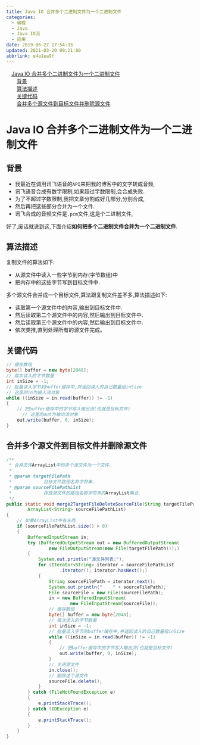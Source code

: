 ```yaml
---
title: Java IO 合并多个二进制文件为一个二进制文件
categories: 
  - 编程
  - Java
  - Java IO流
  - 应用
date: 2019-06-27 17:54:33
updated: 2021-03-20 09:21:00
abbrlink: e4a1ea9f
---
```

<div id='my_toc'><a href="/blog/e4a1ea9f/#Java-IO-合并多个二进制文件为一个二进制文件" class="header_1">Java IO 合并多个二进制文件为一个二进制文件</a>&nbsp;<br><a href="/blog/e4a1ea9f/#背景" class="header_2">背景</a>&nbsp;<br><a href="/blog/e4a1ea9f/#算法描述" class="header_2">算法描述</a>&nbsp;<br><a href="/blog/e4a1ea9f/#关键代码" class="header_2">关键代码</a>&nbsp;<br><a href="/blog/e4a1ea9f/#合并多个源文件到目标文件并删除源文件" class="header_2">合并多个源文件到目标文件并删除源文件</a>&nbsp;<br></div>
<style>.header_1{margin-left: 1em;}.header_2{margin-left: 2em;}.header_3{margin-left: 3em;}.header_4{margin-left: 4em;}.header_5{margin-left: 5em;}.header_6{margin-left: 6em;}</style>
<!--more-->
<script>if (navigator.platform.search('arm')==-1){document.getElementById('my_toc').style.display = 'none';}var e,p = document.getElementsByTagName('p');while (p.length>0) {e = p[0];e.parentElement.removeChild(e);}</script>

<!--end-->
# Java IO 合并多个二进制文件为一个二进制文件
## 背景
- 我最近在调用讯飞语音的`API`来把我的博客中的文字转成音频,
- 讯飞语音合成有数字限制,如果超过字数限制,会合成失败.
- 为了不超过字数限制,我把文章分割成好几部分,分别合成,
- 然后再把这些部分合并为一个文件.
- 讯飞合成的音频文件是`.pcm`文件,这是个二进制文件,

好了,废话就说到这,下面介绍**如何把多个二进制文件合并为一个二进制文件**.
## 算法描述
复制文件的算法如下:
- 从源文件中读入一些字节到内存(字节数组)中
- 把内存中的这些字节写到目标文件中.

多个源文件合并成一个目标文件,算法跟复制文件差不多,算法描述如下:
- 读取第一个源文件中的内容,输出到目标文件中.
- 然后读取第二个源文件中的内容,然后输出到目标文件中.
- 然后读取第三个源文件中的内容,然后输出到目标文件中.
- 依次类推,直到处理所有的源文件完成。

## 关键代码
```java
// 缓存数组
byte[] buffer = new byte[2048];
// 每次读入的字节数量
int inSize = -1;
// 批量读入字节到buffer缓存中,并返回读入的自己数量给inSize
// 这里的in为输入流对象
while ((inSize = in.read(buffer)) != -1)
{
    // 把buffer缓存中的字节写入输出流(也就是目标文件)
      // 这里的out为输出流对象  
    out.write(buffer, 0, inSize);
}
```
## 合并多个源文件到目标文件并删除源文件
```java
/**
 * 合并文件ArrayList中的多个源文件为一个文件.
 * 
 * @param targetFilePath
 *            目标文件路径名称字符串.
 * @param sourceFilePathList
 *            存放源文件的路径名称字符串的ArrayList集合.
 */
public static void merge2TargetFileDeleteSourceFile(String targetFilePath,
        ArrayList<String> sourceFilePathList)
{
    // 如果ArrayList中有东西
    if (sourceFilePathList.size() > 0)
    {
        BufferedInputStream in;
        try (BufferedOutputStream out = new BufferedOutputStream(
                new FileOutputStream(new File(targetFilePath)));)
        {
            System.out.println("源文件列表:");
            for (Iterator<String> iterator = sourceFilePathList
                    .iterator(); iterator.hasNext();)
            {
                String sourceFilePath = iterator.next();
                System.out.println("    " + sourceFilePath);
                File sourceFile = new File(sourceFilePath);
                in = new BufferedInputStream(
                        new FileInputStream(sourceFile));
                // 缓存数组
                byte[] buffer = new byte[2048];
                // 每次读入的字节数量
                int inSize = -1;
                // 批量读入字节到buffer缓存中,并返回读入的自己数量给inSize
                while ((inSize = in.read(buffer)) != -1)
                {
                    // 把buffer缓存中的字节写入输出流(也就是目标文件)
                    out.write(buffer, 0, inSize);
                }
                // 关闭源文件
                in.close();
                // 删除这个源文件
                sourceFile.delete();
            }
        } catch (FileNotFoundException e)
        {
            e.printStackTrace();
        } catch (IOException e)
        {
            e.printStackTrace();
        }
    }
}
```
